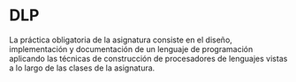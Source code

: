 # DLP
La práctica obligatoria de la asignatura consiste en el diseño, implementación y
documentación de un lenguaje de programación aplicando las técnicas de construcción de
procesadores de lenguajes vistas a lo largo de las clases de la asignatura.
